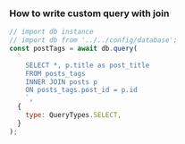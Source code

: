 ### How to write custom query with join

```js
// import db instance
// import db from '../../config/database';
const postTags = await db.query(
  `
    SELECT *, p.title as post_title 
    FROM posts_tags
    INNER JOIN posts p
    ON posts_tags.post_id = p.id  
    `,
  {
    type: QueryTypes.SELECT,
  }
);
```
